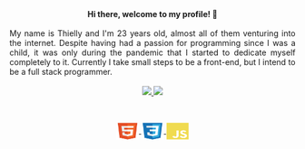 <div align="center"><strong>Hi there, welcome to my profile! 👋</strong></div><br>

<div align="justify";>My name is Thielly and I'm 23 years old, almost all of them venturing into the internet. Despite having had a passion for programming since I was a child, it was only during the pandemic that I started to dedicate myself completely to it. Currently I take small steps to be a front-end, but I intend to be a full stack programmer.</div><br>

<div align="center">
  <a href="https://github.com/thiellylopes">
  <img height="130em" src="https://github-readme-stats.vercel.app/api?username=thiellylopes&show_icons=true&theme=merko&include_all_commits=true&count_private=true"/>
  <img height="130em" src="https://github-readme-stats.vercel.app/api/top-langs/?username=thiellylopes&layout=compact&langs_count=7&theme=merko"/>
</div>

##

<div align="center" style="display: inline_block"><br>
  <img align="center" alt="Th-HTML" height="30" width="40" src="https://raw.githubusercontent.com/devicons/devicon/master/icons/html5/html5-original.svg">
  <img align="center" alt="Th-CSS" height="30" width="40" src="https://raw.githubusercontent.com/devicons/devicon/master/icons/css3/css3-original.svg">
  <img align="center" alt="Th-Js" height="30" width="40" src="https://raw.githubusercontent.com/devicons/devicon/master/icons/javascript/javascript-plain.svg">
</div>
